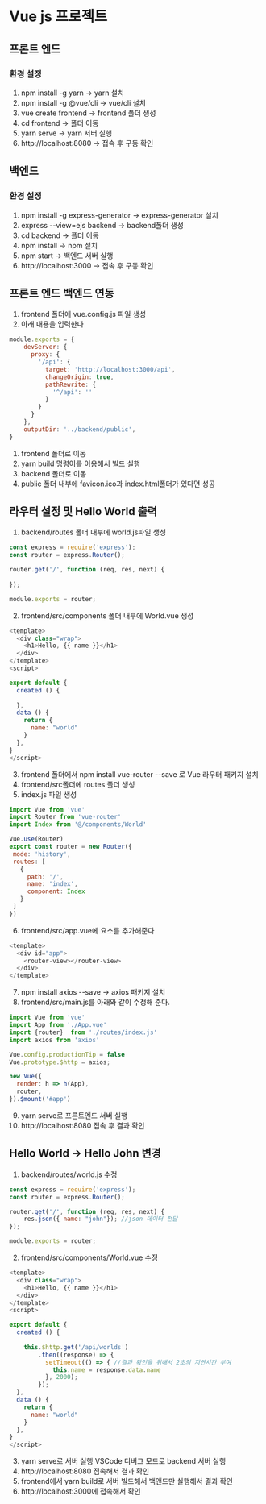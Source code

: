 # Vue js 프로젝트

## 프론트 엔드
### 환경 설정
1. npm install -g yarn -> yarn 설치
2. npm install -g @vue/cli -> vue/cli 설치
3. vue create frontend -> frontend 폴더 생성
4. cd frontend -> 폴더 이동
5. yarn serve -> yarn 서버 실행
6. http://localhost:8080 -> 접속 후 구동 확인

## 백엔드
### 환경 설정 
1. npm install -g express-generator -> express-generator 설치
2. express --view=ejs backend -> backend폴더 생성
3. cd backend -> 폴더 이동
4. npm install -> npm 설치
5. npm start -> 백엔드 서버 실행
6. http://localhost:3000 -> 접속 후 구동 확인

## 프론트 엔드 백엔드 연동
1. frontend 폴더에 vue.config.js 파일 생성
2. 아래 내용을 입력한다
```javascript
module.exports = { 
    devServer: {
      proxy: { 
        '/api': { 
          target: 'http://localhost:3000/api',
          changeOrigin: true, 
          pathRewrite: { 
            '^/api': ''
          } 
        } 
      } 
    },
    outputDir: '../backend/public',
}
```
1. frontend 폴더로 이동
2. yarn build 명령어를 이용해서 빌드 실행
3. backend 폴더로 이동
4. public 폴더 내부에 favicon.ico과 index.html폴더가 있다면 성공

## 라우터 설정 및 Hello World 출력
1. backend/routes 폴더 내부에 world.js파일 생성
```javascript
const express = require('express');
const router = express.Router();

router.get('/', function (req, res, next) {
    
});

module.exports = router;
```
2. frontend/src/components 폴더 내부에 World.vue 생성
``` javascript
<template>
  <div class="wrap">
    <h1>Hello, {{ name }}</h1>
  </div>
</template>
<script>

export default {
  created () {
    
  },
  data () {
    return {
      name: "world"   
    }
  },
}
</script>
```
3. frontend 폴더에서 npm install vue-router --save 로 Vue 라우터 패키지 설치
4. frontend/src폴더에 routes 폴더 생성
5. index.js 파일 생성
``` javascript
import Vue from 'vue'
import Router from 'vue-router'
import Index from '@/components/World'

Vue.use(Router)
export const router = new Router({
 mode: 'history',
 routes: [
   {
     path: '/',
     name: 'index',
     component: Index
   }
 ]
})
```
6. frontend/src/app.vue에 <router-view> 요소를 추가해준다
```javascript
<template>
  <div id="app">
    <router-view></router-view>
  </div>
</template>
```
7. npm install axios --save -> axios 패키지 설치
8. frontend/src/main.js를 아래와 같이 수정해 준다.
```javascript
import Vue from 'vue'
import App from './App.vue'
import {router}  from './routes/index.js'
import axios from 'axios'

Vue.config.productionTip = false
Vue.prototype.$http = axios;

new Vue({
  render: h => h(App),
  router,
}).$mount('#app')
```
9. yarn serve로 프론트엔드 서버 실행
10. http://localhost:8080 접속 후 결과 확인

## Hello World -> Hello John 변경
1. backend/routes/world.js 수정
```javascript
const express = require('express');
const router = express.Router();

router.get('/', function (req, res, next) {
    res.json({ name: "john"}); //json 데이터 전달
});

module.exports = router;
```
2. frontend/src/components/World.vue 수정 
```javascript
<template>
  <div class="wrap">
    <h1>Hello, {{ name }}</h1>
  </div>
</template>
<script>

export default {
  created () {
           
    this.$http.get('/api/worlds')
        .then((response) => {
          setTimeout(() => { //결과 확인을 위해서 2초의 지연시간 부여
            this.name = response.data.name
          }, 2000);          
        });
  },
  data () {
    return {
      name: "world"   
    }
  },
}
</script>
```
3. yarn serve로 서버 실행 VSCode 디버그 모드로 backend 서버 실행
4. http://localhost:8080 접속해서 결과 확인
5. frontend에서 yarn build로 서버 빌드해서 백앤드만 실행해서 결과 확인
6. http://localhost:3000에 접속해서 확인